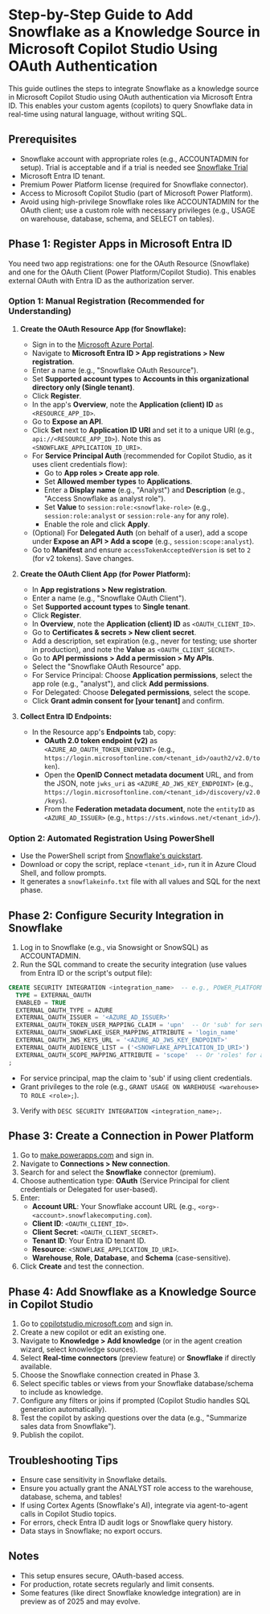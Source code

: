 # Step-by-Step Guide to Add Snowflake as a Knowledge Source in Microsoft Copilot Studio Using OAuth Authentication

This guide outlines the steps to integrate Snowflake as a knowledge source in Microsoft Copilot Studio using OAuth authentication via Microsoft Entra ID. This enables your custom agents (copilots) to query Snowflake data in real-time using natural language, without writing SQL.

## Prerequisites
- Snowflake account with appropriate roles (e.g., ACCOUNTADMIN for setup). Trial is acceptable and if a trial is needed see [Snowflake Trial](https://signup.snowflake.com/)
- Microsoft Entra ID tenant.
- Premium Power Platform license (required for Snowflake connector).
- Access to Microsoft Copilot Studio (part of Microsoft Power Platform).
- Avoid using high-privilege Snowflake roles like ACCOUNTADMIN for the OAuth client; use a custom role with necessary privileges (e.g., USAGE on warehouse, database, schema, and SELECT on tables).

## Phase 1: Register Apps in Microsoft Entra ID
You need two app registrations: one for the OAuth Resource (Snowflake) and one for the OAuth Client (Power Platform/Copilot Studio). This enables external OAuth with Entra ID as the authorization server.

### Option 1: Manual Registration (Recommended for Understanding)

1. **Create the OAuth Resource App (for Snowflake):**
   - Sign in to the [Microsoft Azure Portal](https://portal.azure.com).
   - Navigate to **Microsoft Entra ID > App registrations > New registration**.
   - Enter a name (e.g., "Snowflake OAuth Resource").
   - Set **Supported account types** to **Accounts in this organizational directory only (Single tenant)**.
   - Click **Register**.
   - In the app's **Overview**, note the **Application (client) ID** as `<RESOURCE_APP_ID>`.
   - Go to **Expose an API**.
   - Click **Set** next to **Application ID URI** and set it to a unique URI (e.g., `api://<RESOURCE_APP_ID>`). Note this as `<SNOWFLAKE_APPLICATION_ID_URI>`.
   - For **Service Principal Auth** (recommended for Copilot Studio, as it uses client credentials flow):
     - Go to **App roles > Create app role**.
     - Set **Allowed member types** to **Applications**.
     - Enter a **Display name** (e.g., "Analyst") and **Description** (e.g., "Access Snowflake as analyst role").
     - Set **Value** to `session:role:<snowflake-role>` (e.g., `session:role:analyst` or `session:role-any` for any role).
     - Enable the role and click **Apply**.
   - (Optional) For **Delegated Auth** (on behalf of a user), add a scope under **Expose an API > Add a scope** (e.g., `session:scope:analyst`).
   - Go to **Manifest** and ensure `accessTokenAcceptedVersion` is set to `2` (for v2 tokens). Save changes.

2. **Create the OAuth Client App (for Power Platform):**
   - In **App registrations > New registration**.
   - Enter a name (e.g., "Snowflake OAuth Client").
   - Set **Supported account types** to **Single tenant**.
   - Click **Register**.
   - In **Overview**, note the **Application (client) ID** as `<OAUTH_CLIENT_ID>`.
   - Go to **Certificates & secrets > New client secret**.
   - Add a description, set expiration (e.g., never for testing; use shorter in production), and note the **Value** as `<OAUTH_CLIENT_SECRET>`.
   - Go to **API permissions > Add a permission > My APIs**.
   - Select the "Snowflake OAuth Resource" app.
   - For Service Principal: Choose **Application permissions**, select the app role (e.g., "analyst"), and click **Add permissions**.
   - For Delegated: Choose **Delegated permissions**, select the scope.
   - Click **Grant admin consent for [your tenant]** and confirm.

3. **Collect Entra ID Endpoints:**
   - In the Resource app's **Endpoints** tab, copy:
     - **OAuth 2.0 token endpoint (v2)** as `<AZURE_AD_OAUTH_TOKEN_ENDPOINT>` (e.g., `https://login.microsoftonline.com/<tenant_id>/oauth2/v2.0/token`).
     - Open the **OpenID Connect metadata document** URL, and from the JSON, note `jwks_uri` as `<AZURE_AD_JWS_KEY_ENDPOINT>` (e.g., `https://login.microsoftonline.com/<tenant_id>/discovery/v2.0/keys`).
     - From the **Federation metadata document**, note the `entityID` as `<AZURE_AD_ISSUER>` (e.g., `https://sts.windows.net/<tenant_id>/`).

### Option 2: Automated Registration Using PowerShell
- Use the PowerShell script from [Snowflake's quickstart](https://docs.snowflake.com/en/developer-guide/external-oauth/azure-oauth-quickstart).
- Download or copy the script, replace `<tenant_id>`, run it in Azure Cloud Shell, and follow prompts.
- It generates a `snowflakeinfo.txt` file with all values and SQL for the next phase.

## Phase 2: Configure Security Integration in Snowflake
1. Log in to Snowflake (e.g., via Snowsight or SnowSQL) as ACCOUNTADMIN.
2. Run the SQL command to create the security integration (use values from Entra ID or the script's output file):

```sql
CREATE SECURITY INTEGRATION <integration_name>  -- e.g., POWER_PLATFORM_OAUTH
  TYPE = EXTERNAL_OAUTH
  ENABLED = TRUE
  EXTERNAL_OAUTH_TYPE = AZURE
  EXTERNAL_OAUTH_ISSUER = '<AZURE_AD_ISSUER>'
  EXTERNAL_OAUTH_TOKEN_USER_MAPPING_CLAIM = 'upn'  -- Or 'sub' for service principal
  EXTERNAL_OAUTH_SNOWFLAKE_USER_MAPPING_ATTRIBUTE = 'login_name'
  EXTERNAL_OAUTH_JWS_KEYS_URL = '<AZURE_AD_JWS_KEY_ENDPOINT>'
  EXTERNAL_OAUTH_AUDIENCE_LIST = ('<SNOWFLAKE_APPLICATION_ID_URI>')
  EXTERNAL_OAUTH_SCOPE_MAPPING_ATTRIBUTE = 'scope'  -- Or 'roles' for app roles
;
```

   - For service principal, map the claim to 'sub' if using client credentials.
   - Grant privileges to the role (e.g., `GRANT USAGE ON WAREHOUSE <warehouse> TO ROLE <role>;`).
3. Verify with `DESC SECURITY INTEGRATION <integration_name>;`.

## Phase 3: Create a Connection in Power Platform
1. Go to [make.powerapps.com](https://make.powerapps.com) and sign in.
2. Navigate to **Connections > New connection**.
3. Search for and select the **Snowflake** connector (premium).
4. Choose authentication type: **OAuth** (Service Principal for client credentials or Delegated for user-based).
5. Enter:
   - **Account URL**: Your Snowflake account URL (e.g., `<org>-<account>.snowflakecomputing.com`).
   - **Client ID**: `<OAUTH_CLIENT_ID>`.
   - **Client Secret**: `<OAUTH_CLIENT_SECRET>`.
   - **Tenant ID**: Your Entra ID tenant ID.
   - **Resource**: `<SNOWFLAKE_APPLICATION_ID_URI>`.
   - **Warehouse**, **Role**, **Database**, and **Schema** (case-sensitive).
6. Click **Create** and test the connection.

## Phase 4: Add Snowflake as a Knowledge Source in Copilot Studio
1. Go to [copilotstudio.microsoft.com](https://copilotstudio.microsoft.com) and sign in.
2. Create a new copilot or edit an existing one.
3. Navigate to **Knowledge > Add knowledge** (or in the agent creation wizard, select knowledge sources).
4. Select **Real-time connectors** (preview feature) or **Snowflake** if directly available.
5. Choose the Snowflake connection created in Phase 3.
6. Select specific tables or views from your Snowflake database/schema to include as knowledge.
7. Configure any filters or joins if prompted (Copilot Studio handles SQL generation automatically).
8. Test the copilot by asking questions over the data (e.g., "Summarize sales data from Snowflake").
9. Publish the copilot.

## Troubleshooting Tips
- Ensure case sensitivity in Snowflake details.
- Ensure you actually grant the ANALYST role access to the warehouse, database, schema, and tables!
- If using Cortex Agents (Snowflake's AI), integrate via agent-to-agent calls in Copilot Studio topics.
- For errors, check Entra ID audit logs or Snowflake query history.
- Data stays in Snowflake; no export occurs.

## Notes
- This setup ensures secure, OAuth-based access.
- For production, rotate secrets regularly and limit consents.
- Some features (like direct Snowflake knowledge integration) are in preview as of 2025 and may evolve.
